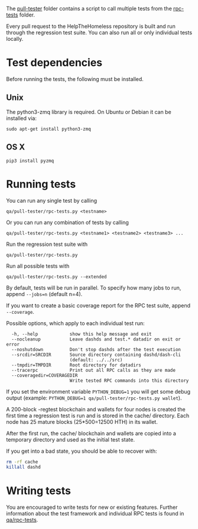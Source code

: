 The [pull-tester](/qa/pull-tester/) folder contains a script to call
multiple tests from the [rpc-tests](/qa/rpc-tests/) folder.

Every pull request to the HelpTheHomeless repository is built and run through
the regression test suite. You can also run all or only individual
tests locally.

Test dependencies
=================
Before running the tests, the following must be installed.

Unix
----
The python3-zmq library is required. On Ubuntu or Debian it can be installed via:
```
sudo apt-get install python3-zmq
```

OS X
------
```
pip3 install pyzmq
```

Running tests
=============

You can run any single test by calling

    qa/pull-tester/rpc-tests.py <testname>

Or you can run any combination of tests by calling

    qa/pull-tester/rpc-tests.py <testname1> <testname2> <testname3> ...

Run the regression test suite with

    qa/pull-tester/rpc-tests.py

Run all possible tests with

    qa/pull-tester/rpc-tests.py --extended

By default, tests will be run in parallel. To specify how many jobs to run,
append `--jobs=n` (default n=4).

If you want to create a basic coverage report for the RPC test suite, append `--coverage`.

Possible options, which apply to each individual test run:

```
  -h, --help            show this help message and exit
  --nocleanup           Leave dashds and test.* datadir on exit or error
  --noshutdown          Don't stop dashds after the test execution
  --srcdir=SRCDIR       Source directory containing dashd/dash-cli
                        (default: ../../src)
  --tmpdir=TMPDIR       Root directory for datadirs
  --tracerpc            Print out all RPC calls as they are made
  --coveragedir=COVERAGEDIR
                        Write tested RPC commands into this directory
```

If you set the environment variable `PYTHON_DEBUG=1` you will get some debug
output (example: `PYTHON_DEBUG=1 qa/pull-tester/rpc-tests.py wallet`).

A 200-block -regtest blockchain and wallets for four nodes
is created the first time a regression test is run and
is stored in the cache/ directory. Each node has 25 mature
blocks (25*500=12500 HTH) in its wallet.

After the first run, the cache/ blockchain and wallets are
copied into a temporary directory and used as the initial
test state.

If you get into a bad state, you should be able
to recover with:

```bash
rm -rf cache
killall dashd
```

Writing tests
=============
You are encouraged to write tests for new or existing features.
Further information about the test framework and individual RPC
tests is found in [qa/rpc-tests](/qa/rpc-tests).
